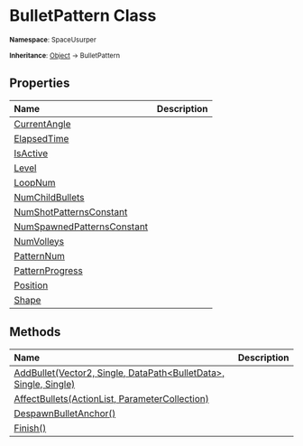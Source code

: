 # BulletPattern Class

<small>**Namespace**: SpaceUsurper</small>

<small>**Inheritance**: [Object](https://docs.microsoft.com/en-us/dotnet/api/system.object?view=netframework-4.5) → BulletPattern</small>

## Properties

<div markdown="1" class="member-table">

| Name | Description |
| :--- | ----------- |
| [CurrentAngle](BulletPattern/CurrentAngle.md) |  | 
| [ElapsedTime](BulletPattern/ElapsedTime.md) |  | 
| [IsActive](BulletPattern/IsActive.md) |  | 
| [Level](BulletPattern/Level.md) |  | 
| [LoopNum](BulletPattern/LoopNum.md) |  | 
| [NumChildBullets](BulletPattern/NumChildBullets.md) |  | 
| [NumShotPatternsConstant](BulletPattern/NumShotPatternsConstant.md) |  | 
| [NumSpawnedPatternsConstant](BulletPattern/NumSpawnedPatternsConstant.md) |  | 
| [NumVolleys](BulletPattern/NumVolleys.md) |  | 
| [PatternNum](BulletPattern/PatternNum.md) |  | 
| [PatternProgress](BulletPattern/PatternProgress.md) |  | 
| [Position](BulletPattern/Position.md) |  | 
| [Shape](BulletPattern/Shape.md) |  | 

</div>

## Methods

<div markdown="1" class="member-table">

| Name | Description |
| :--- | ----------- |
| [AddBullet(Vector2, Single, DataPath&lt;BulletData&gt;, Single, Single)](BulletPattern/AddBullet.md) |  | 
| [AffectBullets(ActionList, ParameterCollection)](BulletPattern/AffectBullets.md) |  | 
| [DespawnBulletAnchor()](BulletPattern/DespawnBulletAnchor.md) |  | 
| [Finish()](BulletPattern/Finish.md) |  | 

</div>

